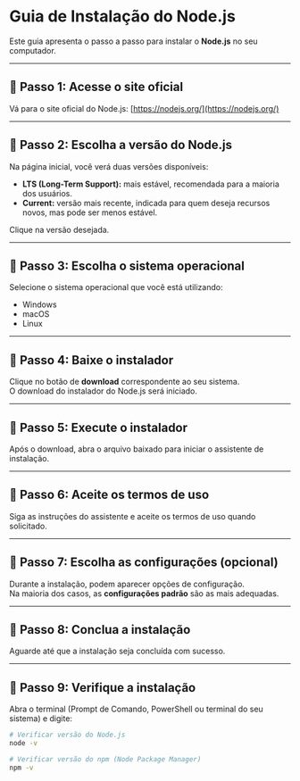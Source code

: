 # Guia de Instalação do Node.js

Este guia apresenta o passo a passo para instalar o **Node.js** no seu computador.

---

## 📌 Passo 1: Acesse o site oficial
Vá para o site oficial do Node.js: [https://nodejs.org/](https://nodejs.org/)

---

## 📌 Passo 2: Escolha a versão do Node.js
Na página inicial, você verá duas versões disponíveis:

- **LTS (Long-Term Support):** mais estável, recomendada para a maioria dos usuários.
- **Current:** versão mais recente, indicada para quem deseja recursos novos, mas pode ser menos estável.

Clique na versão desejada.

---

## 📌 Passo 3: Escolha o sistema operacional
Selecione o sistema operacional que você está utilizando:

- Windows
- macOS
- Linux

---

## 📌 Passo 4: Baixe o instalador
Clique no botão de **download** correspondente ao seu sistema.  
O download do instalador do Node.js será iniciado.

---

## 📌 Passo 5: Execute o instalador
Após o download, abra o arquivo baixado para iniciar o assistente de instalação.

---

## 📌 Passo 6: Aceite os termos de uso
Siga as instruções do assistente e aceite os termos de uso quando solicitado.

---

## 📌 Passo 7: Escolha as configurações (opcional)
Durante a instalação, podem aparecer opções de configuração.  
Na maioria dos casos, as **configurações padrão** são as mais adequadas.

---

## 📌 Passo 8: Conclua a instalação
Aguarde até que a instalação seja concluída com sucesso.

---

## 📌 Passo 9: Verifique a instalação
Abra o terminal (Prompt de Comando, PowerShell ou terminal do seu sistema) e digite:

```bash
# Verificar versão do Node.js
node -v

# Verificar versão do npm (Node Package Manager)
npm -v
```
